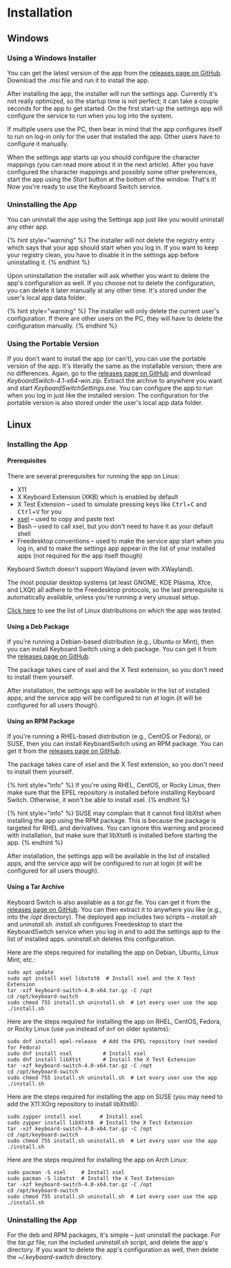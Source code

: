 # Installation

## Windows

### Using a Windows Installer

You can get the latest version of the app from the [releases page on GitHub](https://github.com/TolikPylypchuk/KeyboardSwitch/releases). Download the _.msi_ file and run it to install the app.

After installing the app, the installer will run the settings app. Currently it's not really optimized, so the startup time is not perfect; it can take a couple seconds for the app to get started. On the first start-up the settings app will configure the service to run when you log into the system.

If multiple users use the PC, then bear in mind that the app configures itself to run on log-in only for the user that installed the app. Other users have to configure it manually.

When the settings app starts up you should configure the character mappings (you can read more about it in the next article). After you have configured the character mappings and possibly some other preferences, start the app using the _Start_ button at the bottom of the window. That's it! Now you're ready to use the Keyboard Switch service.

### Uninstalling the App

You can uninstall the app using the Settings app just like you would uninstall any other app.

{% hint style="warning" %}
The installer will not delete the registry entry which says that your app should start when you log in. If you want to keep your registry clean, you have to disable it in the settings app before uninstalling it.
{% endhint %}

Upon uninstallation the installer will ask whether you want to delete the app's configuration as well. If you choose not to delete the configuration, you can delete it later manually at any other time. It's stored under the user's local app data folder.

{% hint style="warning" %}
The installer will only delete the current user's configuration. If there are other users on the PC, they will have to delete the configuration manually.
{% endhint %}

### Using the Portable Version

If you don't want to install the app (or can't), you can use the portable version of the app. It's literally the same as the installable version; there are no differences. Again, go to the [releases page on GitHub](https://github.com/TolikPylypchuk/KeyboardSwitch/releases) and download _KeyboardSwitch-4.1-x64-win.zip_. Extract the archive to anywhere you want and start _KeyboardSwitchSettings.exe_. You can configure the app to run when you log in just like the installed version. The configuration for the portable version is also stored under the user's local app data folder.

## Linux

### Installing the App

#### Prerequisites

There are several prerequisites for running the app on Linux:

* X11
* X Keyboard Extension (XKB) which is enabled by default
* X Test Extension – used to simulate pressing keys like <kbd>Ctrl</kbd>+<kbd>C</kbd> and <kbd>Ctrl</kbd>+<kbd>V</kbd> for you
* [xsel](https://github.com/kfish/xsel) – used to copy and paste text
* Bash – used to call xsel, but you don't need to have it as your default shell
* Freedesktop conventions – used to make the service app start when you log in, and to make the settings app appear in the list of your installed apps (not required for the app itself though)

Keyboard Switch doesn't support Wayland (even with XWayland).

The most popular desktop systems (at least GNOME, KDE Plasma, Xfce, and LXQt) all adhere to the Freedesktop protocols, so the last prerequisite is automatically available, unless you're running a very unusual setup.

[Click here](https://github.com/TolikPylypchuk/KeyboardSwitch/issues/59) to see the list of Linux distributions on which the app was tested.

#### Using a Deb Package

If you're running a Debian-based distribution (e.g., Ubuntu or Mint), then you can install Keyboard Switch using a deb package. You can get it from the [releases page on GitHub](https://github.com/TolikPylypchuk/KeyboardSwitch/releases).

The package takes care of xsel and the X Test extension, so you don't need to install them yourself.

After installation, the settings app will be available in the list of installed apps, and the service app will be configured to run at login (it will be configured for all users though).

#### Using an RPM Package

If you're running a RHEL-based distribution (e.g., CentOS or Fedora), or SUSE, then you can install KeyboardSwitch using an RPM package. You can get it from the [releases page on GitHub](https://github.com/TolikPylypchuk/KeyboardSwitch/releases).

The package takes care of xsel and the X Test extension, so you don't need to install them yourself.

{% hint style="info" %}
If you're using RHEL, CentOS, or Rocky Linux, then make sure that the EPEL repository is installed before installing Keyboard Switch. Otherwise, it won't be able to install xsel.
{% endhint %}

{% hint style="info" %}
SUSE may complain that it cannot find libXtst when installing the app using the RPM package. This is because the package is targeted for RHEL and derivatives. You can ignore this warning and proceed with installation, but make sure that libXtst6 is installed before starting the app.
{% endhint %}

After installation, the settings app will be available in the list of installed apps, and the service app will be configured to run at login (it will be configured for all users though).

#### Using a Tar Archive

Keyboard Switch is also available as a _tar.gz_ fie. You can get it from the [releases page on GitHub](https://github.com/TolikPylypchuk/KeyboardSwitch/releases). You can then extract it to anywhere you like (e.g., into the _/opt_ directory). The deployed app includes two scripts – _install.sh_ and _uninstall.sh_. _install.sh_ configures Freedesktop to start the KeyboardSwitch service when you log in and to add the settings app to the list of installed apps. _uninstall.sh_ deletes this configuration.

Here are the steps required for installing the app on Debian, Ubuntu, Linux Mint, etc.:

```
sudo apt update
sudo apt install xsel libxtst6  # Install xsel and the X Test Extension
tar -xzf keyboard-switch-4.0-x64.tar.gz -C /opt
cd /opt/keyboard-switch
sudo chmod 755 install.sh uninstall.sh  # Let every user use the app
./install.sh
```

Here are the steps required for installing the app on RHEL, CentOS, Fedora, or Rocky Linux (use `yum` instead of `dnf` on older systems):

```
sudo dnf install epel-release  # Add the EPEL repository (not needed for Fedora)
sudo dnf install xsel          # Install xsel
sudo dnf install libXtst       # Install the X Test Extension
tar -xzf keyboard-switch-4.0-x64.tar.gz -C /opt
cd /opt/keyboard-switch
sudo chmod 755 install.sh uninstall.sh  # Let every user use the app
./install.sh
```

Here are the steps required for installing the app on SUSE (you may need to add the X11:XOrg repository to install libXtst6):

```
sudo zypper install xsel      # Install xsel
sudo zypper install libXtst6  # Install the X Test Extension
tar -xzf keyboard-switch-4.0-x64.tar.gz -C /opt
cd /opt/keyboard-switch
sudo chmod 755 install.sh uninstall.sh  # Let every user use the app
./install.sh
```

Here are the steps required for installing the app on Arch Linux:

```
sudo pacman -S xsel     # Install xsel
sudo pacman -S libxtst  # Install the X Test Extension
tar -xzf keyboard-switch-4.0-x64.tar.gz -C /opt
cd /opt/keyboard-switch
sudo chmod 755 install.sh uninstall.sh  # Let every user use the app
./install.sh
```

### Uninstalling the App

For the deb and RPM packages, it's simple – just uninstall the package. For the _tar.gz_ file, run the included _uninstall.sh_ script, and delete the app's directory. If you want to delete the app's configuration as well, then delete the _\~/.keyboard-switch_ directory.
